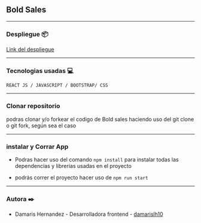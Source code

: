 
##  Bold Sales

*********************

### Despliegue 📦

[Link del despliegue](https://gestwork-bad1b.web.app/landing)


**********************
 ### Tecnologias usadas 💻

`REACT JS / JAVASCRIPT / BOOTSTRAP/ CSS`

*********************

### Clonar repositorio

podras clonar y/o forkear el codigo de Bold sales haciendo uso del git clone o git fork, según sea el caso

*********************

### instalar y Corrar  App

- Podras hacer uso del comando  `npm install` para instalar todas las dependencias y librerias usadas en el proyecto

- podrás correr el proyecto hacer uso de `npm run start`

**********************

### Autora ✒️
* Damaris Hernandez - Desarrolladora frontend - [damarislh10](https://github.com/damarislh10)
